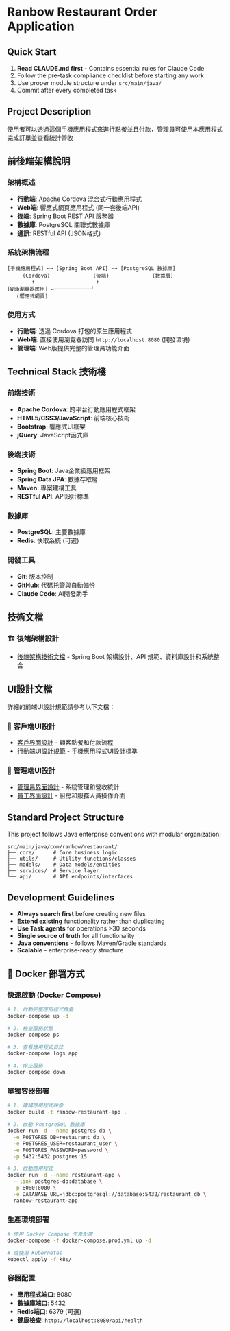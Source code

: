 # Ranbow Restaurant Order Application

## Quick Start

1. **Read CLAUDE.md first** - Contains essential rules for Claude Code
2. Follow the pre-task compliance checklist before starting any work
3. Use proper module structure under `src/main/java/`
4. Commit after every completed task

## Project Description

使用者可以透過這個手機應用程式來進行點餐並且付款，管理員可使用本應用程式完成訂單並查看統計營收

## 前後端架構說明

### 架構概述
- **行動端**: Apache Cordova 混合式行動應用程式
- **Web端**: 響應式網頁應用程式 (同一套後端API)
- **後端**: Spring Boot REST API 服務器
- **數據庫**: PostgreSQL 關聯式數據庫
- **通訊**: RESTful API (JSON格式)

### 系統架構流程
```
[手機應用程式] ←→ [Spring Boot API] ←→ [PostgreSQL 數據庫]
     (Cordova)              (後端)              (數據層)
        ↑                    ↑
[Web瀏覽器應用] ←────────────┘
   (響應式網頁)
```

### 使用方式
- **行動端**: 透過 Cordova 打包的原生應用程式
- **Web端**: 直接使用瀏覽器訪問 `http://localhost:8080` (開發環境)
- **管理端**: Web版提供完整的管理員功能介面

## Technical Stack 技術棧

### 前端技術
- **Apache Cordova**: 跨平台行動應用程式框架
- **HTML5/CSS3/JavaScript**: 前端核心技術
- **Bootstrap**: 響應式UI框架
- **jQuery**: JavaScript函式庫

### 後端技術
- **Spring Boot**: Java企業級應用框架
- **Spring Data JPA**: 數據存取層
- **Maven**: 專案建構工具
- **RESTful API**: API設計標準

### 數據庫
- **PostgreSQL**: 主要數據庫
- **Redis**: 快取系統 (可選)

### 開發工具
- **Git**: 版本控制
- **GitHub**: 代碼托管與自動備份
- **Claude Code**: AI開發助手

## 技術文檔

### 🏗️ 後端架構設計
- [後端架構技術文檔](BACKEND_ARCHITECTURE_DOCUMENTATION.md) - Spring Boot 架構設計、API 規範、資料庫設計和系統整合

## UI設計文檔

詳細的前端UI設計規範請參考以下文檔：

### 📱 客戶端UI設計
- [客戶界面設計](CUSTOMER_UI_SCREENS.md) - 顧客點餐和付款流程
- [行動端UI設計規範](MOBILE_UI_DESIGN.md) - 手機應用程式UI設計標準

### 👥 管理端UI設計  
- [管理員界面設計](ADMIN_UI_SCREENS.md) - 系統管理和營收統計
- [員工界面設計](STAFF_UI_SCREENS.md) - 廚房和服務人員操作介面

## Standard Project Structure

This project follows Java enterprise conventions with modular organization:

```
src/main/java/com/ranbow/restaurant/
├── core/      # Core business logic
├── utils/     # Utility functions/classes
├── models/    # Data models/entities
├── services/  # Service layer
└── api/       # API endpoints/interfaces
```

## Development Guidelines

- **Always search first** before creating new files
- **Extend existing** functionality rather than duplicating  
- **Use Task agents** for operations >30 seconds
- **Single source of truth** for all functionality
- **Java conventions** - follows Maven/Gradle standards
- **Scalable** - enterprise-ready structure

## 🐳 Docker 部署方式

### 快速啟動 (Docker Compose)

```bash
# 1. 啟動完整應用程式堆疊
docker-compose up -d

# 2. 檢查服務狀態
docker-compose ps

# 3. 查看應用程式日誌
docker-compose logs app

# 4. 停止服務
docker-compose down
```

### 單獨容器部署

```bash
# 1. 建構應用程式映像
docker build -t ranbow-restaurant-app .

# 2. 啟動 PostgreSQL 數據庫
docker run -d --name postgres-db \
  -e POSTGRES_DB=restaurant_db \
  -e POSTGRES_USER=restaurant_user \
  -e POSTGRES_PASSWORD=password \
  -p 5432:5432 postgres:15

# 3. 啟動應用程式
docker run -d --name restaurant-app \
  --link postgres-db:database \
  -p 8080:8080 \
  -e DATABASE_URL=jdbc:postgresql://database:5432/restaurant_db \
  ranbow-restaurant-app
```

### 生產環境部署

```bash
# 使用 Docker Compose 生產配置
docker-compose -f docker-compose.prod.yml up -d

# 或使用 Kubernetes
kubectl apply -f k8s/
```

### 容器配置

- **應用程式端口**: 8080
- **數據庫端口**: 5432  
- **Redis端口**: 6379 (可選)
- **健康檢查**: `http://localhost:8080/api/health`